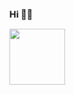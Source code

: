 ### Hi 👋👋

<img align="center" width="100" height="100" src="https://ih1.redbubble.net/image.1780036400.9747/raf,360x360,075,t,fafafa:ca443f4786.jpg">


<!--
**Kae134/Kae134** is a ✨ _special_ ✨ repository because its `README.md` (this file) appears on your GitHub profile.

Here are some ideas to get you started:

- 🔭 I’m currently working on ...
- 🌱 I’m currently learning ...
- 👯 I’m looking to collaborate on ...
- 🤔 I’m looking for help with ...
- 💬 Ask me about ...
- 📫 How to reach me: ...
- 😄 Pronouns: ...
- ⚡ Fun fact: ...
-->

